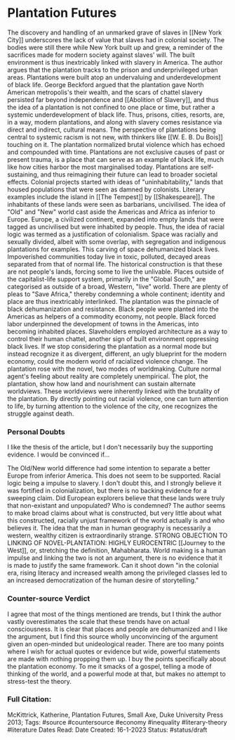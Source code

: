 # Plantation Futures
The discovery and handling of an unmarked grave of slaves in [[New York City]] underscores the lack of value that slaves had in colonial society. The bodies were still there while New York built up and grew, a reminder of the sacrifices made for modern society against slaves' will. The built environment is thus inextricably linked with slavery in America. The author argues that the plantation tracks to the prison and underprivileged urban areas.
Plantations were built atop an undervaluing and underdevelopment of black life. George Beckford argued that the plantation gave North American metropolis's their wealth, and the scars of chattel slavery persisted far beyond independence and [[Abolition of Slavery]], and thus the idea of a plantation is not confined to one place or time, but rather a systemic underdevelopment of black life. Thus, prisons, cities, resorts, are, in a way, modern plantations, and along with slavery comes resistance via direct and indirect, cultural means. The perspective of plantations being central to systemic racism is not new, with thinkers like [[W. E. B. Du Bois]] touching on it. The plantation normalized brutal violence which has echoed and compounded with time. Plantations are not exclusive causes of past or present trauma, is a place that can serve as an example of black life, much like how cities harbor the most marginalised today. Plantations are self-sustaining, and thus reimagining their future can lead to broader societal effects.
Colonial projects started with ideas of "uninhabitability," lands that housed populations that were seen as damned by colonists. Literary examples include the island in [[The Tempest]] by [[Shakespeare]]. The inhabitants of these lands were seen as barbarians, uncivilised. The idea of "Old" and "New" world cast aside the Americas and Africa as inferior to Europe. Europe, a civilized continent, expanded into empty lands that were tagged as uncivilised but were inhabited by people. Thus, the idea of racial logic was termed as a justification of colonialism. Space was racially and sexually divided, albeit with some overlap, with segregation and indigenous plantations for examples. This carving of space dehumanized black lives. Impoverished communities today live in toxic, polluted, decayed areas separated from that of normal life. The historical construction is that these are not people's lands, forcing some to live the unlivable. Places outside of the capitalist-life support system, primarily in the "Global South," are categorised as outside of a broad, Western, "live" world. There are plenty of pleas to "Save Africa," thereby condemning a whole continent; identity and place are thus inextricably interlinked.
The plantation was the pinnacle of black dehumanization and resistance. Black people were planted into the Americas as helpers of a commodity economy, not people. Black forced labor underpinned the development of towns in the Americas, into becoming inhabited places. Slaveholders employed architecture as a way to control their human chattel, another sign of built environment oppressing black lives. If we stop considering the plantation as a normal mode but instead recognize it as divergent, different, an ugly blueprint for the modern economy, could the modern world of racialized violence change.
The plantation rose with the novel, two modes of worldmaking. Culture normal agent's feeling about reality are completely unempirical. The plot, the plantation, show how land and nourishment can sustain alternate worldviews. These worldviews were inherently linked with the brutality of the plantation.
By directly pointing out racial violence, one can turn attention to life, by turning attention to the violence of the city, one recognizes the struggle against death.

### Personal Doubts
I like the thesis of the article, but I don't necessarily buy the supporting evidence. I would be convinced if...

The Old/New world difference had some intention to separate a better Europe from inferior America. This does not seem to be supported.
Racial logic being a impulse to slavery. I don't doubt this, and I strongly believe it was fortified in colonialization, but there is no backing evidence for a sweeping claim.
Did European explorers believe that these lands were truly that non-existant and unpopulated?
Who is condemned? The author seems to make broad claims about what is constructed, but very little about what this constructed, racially unjust framework of the world actually is and who believes it.
The idea that the man in human geography is necessarily a western, wealthy citizen is extraordinarily strange.
STRONG OBJECTION TO LINKING OF NOVEL-PLANTATION: HIGHLY EUROCENTRIC [[Journey to the West]], or, stretching the definition, Mahabharata. World making is a human impulse and linking the two is not an argument, there is no evidence that it is made to justify the same framework. Can it shoot down "in the colonial era, rising literacy and increased wealth among the privileged classes led to an increased democratization of the human desire of storytelling."

### Counter-source Verdict
I agree that most of the things mentioned are trends, but I think the author vastly overestimates the scale that these trends have on actual consciousness. It is clear that places and people are dehumanized and I like the argument, but I find this source wholly unconvincing of the argument given an open-minded but unideological reader. There are too many points where I wish for actual quotes or evidence but wide, powerful statements are made with nothing propping them up. I buy the points specifically about the plantation economy. To me it smacks of a gospel, telling a mode of thinking of the world, and a powerful mode at that, but makes no attempt to stress-test the theory.

### Full Citation:
McKittrick, Katherine, Plantation Futures, Small Axe, Duke University Press 2013;
Tags: #source #countersource #economy #inequality #literary-theory #literature 
Dates Read:
Date Created: 16-1-2023
Status: #status/draft